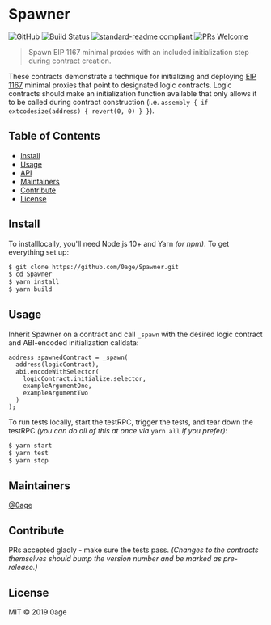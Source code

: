 # Spawner

![GitHub](https://img.shields.io/github/license/0age/Spawner.svg?colorB=brightgreen)
[![Build Status](https://travis-ci.org/0age/Spawner.svg?branch=master)](https://travis-ci.org/0age/Spawner)
[![standard-readme compliant](https://img.shields.io/badge/standard--readme-OK-green.svg?style=flat-square)](https://github.com/RichardLitt/standard-readme)
[![PRs Welcome](https://img.shields.io/badge/PRs-welcome-brightgreen.svg)](http://makeapullrequest.com)

> Spawn EIP 1167 minimal proxies with an included initialization step during contract creation.

These contracts demonstrate a technique for initializing and deploying [EIP 1167](https://eips.ethereum.org/EIPS/eip-1167) minimal proxies that point to designated logic contracts. Logic contracts should make an initialization function available that only allows it to be called during contract construction (i.e. `assembly { if extcodesize(address) { revert(0, 0) } }`).

## Table of Contents

- [Install](#install)
- [Usage](#usage)
- [API](#api)
- [Maintainers](#maintainers)
- [Contribute](#contribute)
- [License](#license)

## Install
To installlocally, you'll need Node.js 10+ and Yarn *(or npm)*. To get everything set up:
```sh
$ git clone https://github.com/0age/Spawner.git
$ cd Spawner
$ yarn install
$ yarn build
```

## Usage
Inherit Spawner on a contract and call `_spawn` with the desired logic contract and ABI-encoded initialization calldata:

```
address spawnedContract = _spawn(
  address(logicContract),
  abi.encodeWithSelector(
  	logicContract.initialize.selector,
  	exampleArgumentOne,
  	exampleArgumentTwo
  )
);
```

To run tests locally, start the testRPC, trigger the tests, and tear down the testRPC *(you can do all of this at once via* `yarn all` *if you prefer)*:
```sh
$ yarn start
$ yarn test
$ yarn stop
```

## Maintainers

[@0age](https://github.com/0age)

## Contribute

PRs accepted gladly - make sure the tests pass. *(Changes to the contracts themselves should bump the version number and be marked as pre-release.)*

## License

MIT © 2019 0age
